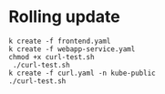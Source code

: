 # Rolling update
 ``k create -f frontend.yaml``  
 ``k create -f webapp-service.yaml``  
 ``chmod +x curl-test.sh``  
 `` ./curl-test.sh``  
 ``k create -f curl.yaml -n kube-public``  
 ``./curl-test.sh``
